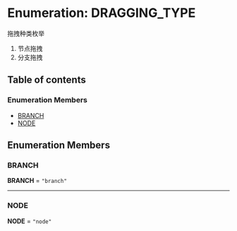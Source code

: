 # Enumeration: DRAGGING\_TYPE

拖拽种类枚举

1. 节点拖拽
2. 分支拖拽

## Table of contents

### Enumeration Members

* [BRANCH](/en/auto-docs/editor/enums/DRAGGING_TYPE.md#branch)
* [NODE](/en/auto-docs/editor/enums/DRAGGING_TYPE.md#node)

## Enumeration Members

### BRANCH

**BRANCH** = `"branch"`

***

### NODE

**NODE** = `"node"`
